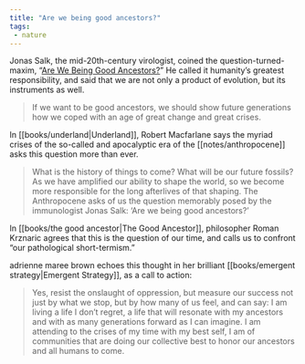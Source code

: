 ```yaml
---
title: "Are we being good ancestors?"
tags: 
 - nature
---
```


Jonas Salk, the mid-20th-century virologist, coined the question-turned-maxim, “[Are We Being Good Ancestors?](https://www.jstor.org/stable/45064193)” He called it humanity’s greatest responsibility, and said that we are not only a product of evolution, but its instruments as well.

> If we want to be good ancestors, we should show future generations how we coped with an age of great change and great crises. 

In [[books/underland|Underland]], Robert Macfarlane says the myriad crises of the so-called and apocalyptic era of the [[notes/anthropocene]] asks this question more than ever.

> What is the history of things to come? What will be our future fossils? As we have amplified our ability to shape the world, so we become more responsible for the long afterlives of that shaping. The Anthropocene asks of us the question memorably posed by the immunologist Jonas Salk: ‘Are we being good ancestors?’

In [[books/the good ancestor|The Good Ancestor]], philosopher Roman Krznaric agrees that this is the question of our time, and calls us to confront “our pathological short-termism.”

adrienne maree brown echoes this thought in her brilliant [[books/emergent strategy|Emergent Strategy]], as a call to action:

> Yes, resist the onslaught of oppression, but measure our success not just by what we stop, but by how many of us feel, and can say: I am living a life I don’t regret, a life that will resonate with my ancestors and with as many generations forward as I can imagine. I am attending to the crises of my time with my best self, I am of communities that are doing our collective best to honor our ancestors and all humans to come. 
